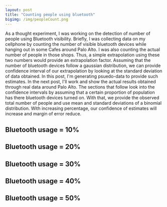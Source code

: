 ```yaml
---
layout: post
title: "Counting people using bluetooth"
bigimg: /img/peopleCount.png
---
```


As a thought experiment, I was working on the detection of number of people using Bluetooth visibility. Briefly, I was collecting data on my cellphone by counting the number of visible bluetooth devices while hanging out in some Cafes around Palo Alto. I was also counting the actual number of people in those shops. Thus, a simple extrapolation using these two numbers would provide an extrapolation factor. Assuming that the number of bluetooth devices follow a gaussian distribution, we can provide confidence interval of our extrapolation by looking at the standard deviation of data obtained. In this post, I'm generating psuedo-data to provide such estimates. In the next post, I'll work and show the actual results obtained through real data around Palo Alto. 
The sections that follow look into the confidence intervals by assuming that a certain proportion of population has there bluetooth devices turned on. With that, we provide the observed total number of people and use mean and standard deviations of a binomial distribution. With increasing percentage, our confidence of estimates will increase and margin of error reduce. 


## Bluetooth usage = 10% 



<!-- Table generated in R 3.3.1 by googleVis 0.6.2 package -->
<!-- Sat Apr  8 15:53:21 2017 -->


<!-- jsHeader -->
<script type="text/javascript">
 
// jsData 
function gvisDataTableID2d5a3a34312a () {
var data = new google.visualization.DataTable();
var datajson =
[
 [
2,
20,
7,
33
],
[
3,
30,
14,
46
],
[
4,
40,
21,
59
],
[
5,
50,
29,
71
] 
];
data.addColumn('number','devicesFound');
data.addColumn('number','estimateOfPeople');
data.addColumn('number','lowerLimit');
data.addColumn('number','upperLimit');
data.addRows(datajson);
return(data);
}
 
// jsDrawChart
function drawChartTableID2d5a3a34312a() {
var data = gvisDataTableID2d5a3a34312a();
var options = {};
options["allowHtml"] = true;

    var chart = new google.visualization.Table(
    document.getElementById('TableID2d5a3a34312a')
    );
    chart.draw(data,options);
    

}
  
 
// jsDisplayChart
(function() {
var pkgs = window.__gvisPackages = window.__gvisPackages || [];
var callbacks = window.__gvisCallbacks = window.__gvisCallbacks || [];
var chartid = "table";
  
// Manually see if chartid is in pkgs (not all browsers support Array.indexOf)
var i, newPackage = true;
for (i = 0; newPackage && i < pkgs.length; i++) {
if (pkgs[i] === chartid)
newPackage = false;
}
if (newPackage)
  pkgs.push(chartid);
  
// Add the drawChart function to the global list of callbacks
callbacks.push(drawChartTableID2d5a3a34312a);
})();
function displayChartTableID2d5a3a34312a() {
  var pkgs = window.__gvisPackages = window.__gvisPackages || [];
  var callbacks = window.__gvisCallbacks = window.__gvisCallbacks || [];
  window.clearTimeout(window.__gvisLoad);
  // The timeout is set to 100 because otherwise the container div we are
  // targeting might not be part of the document yet
  window.__gvisLoad = setTimeout(function() {
  var pkgCount = pkgs.length;
  google.load("visualization", "1", { packages:pkgs, callback: function() {
  if (pkgCount != pkgs.length) {
  // Race condition where another setTimeout call snuck in after us; if
  // that call added a package, we must not shift its callback
  return;
}
while (callbacks.length > 0)
callbacks.shift()();
} });
}, 100);
}
 
// jsFooter
</script>
 
<!-- jsChart -->  
<script type="text/javascript" src="https://www.google.com/jsapi?callback=displayChartTableID2d5a3a34312a"></script>
 
<!-- divChart -->
  
<div id="TableID2d5a3a34312a" 
  style="width: 500; height: automatic;">
</div>

## Bluetooth usage = 20% 



<!-- Table generated in R 3.3.1 by googleVis 0.6.2 package -->
<!-- Sat Apr  8 15:53:21 2017 -->


<!-- jsHeader -->
<script type="text/javascript">
 
// jsData 
function gvisDataTableID2d5a2153d07 () {
var data = new google.visualization.DataTable();
var datajson =
[
 [
4,
20,
11,
29
],
[
6,
30,
19,
41
],
[
8,
40,
27,
53
],
[
10,
50,
36,
64
] 
];
data.addColumn('number','devicesFound');
data.addColumn('number','estimateOfPeople');
data.addColumn('number','lowerLimit');
data.addColumn('number','upperLimit');
data.addRows(datajson);
return(data);
}
 
// jsDrawChart
function drawChartTableID2d5a2153d07() {
var data = gvisDataTableID2d5a2153d07();
var options = {};
options["allowHtml"] = true;

    var chart = new google.visualization.Table(
    document.getElementById('TableID2d5a2153d07')
    );
    chart.draw(data,options);
    

}
  
 
// jsDisplayChart
(function() {
var pkgs = window.__gvisPackages = window.__gvisPackages || [];
var callbacks = window.__gvisCallbacks = window.__gvisCallbacks || [];
var chartid = "table";
  
// Manually see if chartid is in pkgs (not all browsers support Array.indexOf)
var i, newPackage = true;
for (i = 0; newPackage && i < pkgs.length; i++) {
if (pkgs[i] === chartid)
newPackage = false;
}
if (newPackage)
  pkgs.push(chartid);
  
// Add the drawChart function to the global list of callbacks
callbacks.push(drawChartTableID2d5a2153d07);
})();
function displayChartTableID2d5a2153d07() {
  var pkgs = window.__gvisPackages = window.__gvisPackages || [];
  var callbacks = window.__gvisCallbacks = window.__gvisCallbacks || [];
  window.clearTimeout(window.__gvisLoad);
  // The timeout is set to 100 because otherwise the container div we are
  // targeting might not be part of the document yet
  window.__gvisLoad = setTimeout(function() {
  var pkgCount = pkgs.length;
  google.load("visualization", "1", { packages:pkgs, callback: function() {
  if (pkgCount != pkgs.length) {
  // Race condition where another setTimeout call snuck in after us; if
  // that call added a package, we must not shift its callback
  return;
}
while (callbacks.length > 0)
callbacks.shift()();
} });
}, 100);
}
 
// jsFooter
</script>
 
<!-- jsChart -->  
<script type="text/javascript" src="https://www.google.com/jsapi?callback=displayChartTableID2d5a2153d07"></script>
 
<!-- divChart -->
  
<div id="TableID2d5a2153d07" 
  style="width: 500; height: automatic;">
</div>

## Bluetooth usage = 30% 



<!-- Table generated in R 3.3.1 by googleVis 0.6.2 package -->
<!-- Sat Apr  8 15:53:21 2017 -->


<!-- jsHeader -->
<script type="text/javascript">
 
// jsData 
function gvisDataTableID2d5a15e81041 () {
var data = new google.visualization.DataTable();
var datajson =
[
 [
6,
20,
13,
27
],
[
9,
30,
22,
38
],
[
12,
40,
30,
50
],
[
15,
50,
39,
61
] 
];
data.addColumn('number','devicesFound');
data.addColumn('number','estimateOfPeople');
data.addColumn('number','lowerLimit');
data.addColumn('number','upperLimit');
data.addRows(datajson);
return(data);
}
 
// jsDrawChart
function drawChartTableID2d5a15e81041() {
var data = gvisDataTableID2d5a15e81041();
var options = {};
options["allowHtml"] = true;

    var chart = new google.visualization.Table(
    document.getElementById('TableID2d5a15e81041')
    );
    chart.draw(data,options);
    

}
  
 
// jsDisplayChart
(function() {
var pkgs = window.__gvisPackages = window.__gvisPackages || [];
var callbacks = window.__gvisCallbacks = window.__gvisCallbacks || [];
var chartid = "table";
  
// Manually see if chartid is in pkgs (not all browsers support Array.indexOf)
var i, newPackage = true;
for (i = 0; newPackage && i < pkgs.length; i++) {
if (pkgs[i] === chartid)
newPackage = false;
}
if (newPackage)
  pkgs.push(chartid);
  
// Add the drawChart function to the global list of callbacks
callbacks.push(drawChartTableID2d5a15e81041);
})();
function displayChartTableID2d5a15e81041() {
  var pkgs = window.__gvisPackages = window.__gvisPackages || [];
  var callbacks = window.__gvisCallbacks = window.__gvisCallbacks || [];
  window.clearTimeout(window.__gvisLoad);
  // The timeout is set to 100 because otherwise the container div we are
  // targeting might not be part of the document yet
  window.__gvisLoad = setTimeout(function() {
  var pkgCount = pkgs.length;
  google.load("visualization", "1", { packages:pkgs, callback: function() {
  if (pkgCount != pkgs.length) {
  // Race condition where another setTimeout call snuck in after us; if
  // that call added a package, we must not shift its callback
  return;
}
while (callbacks.length > 0)
callbacks.shift()();
} });
}, 100);
}
 
// jsFooter
</script>
 
<!-- jsChart -->  
<script type="text/javascript" src="https://www.google.com/jsapi?callback=displayChartTableID2d5a15e81041"></script>
 
<!-- divChart -->
  
<div id="TableID2d5a15e81041" 
  style="width: 500; height: automatic;">
</div>

## Bluetooth usage = 40% 



<!-- Table generated in R 3.3.1 by googleVis 0.6.2 package -->
<!-- Sat Apr  8 15:53:22 2017 -->


<!-- jsHeader -->
<script type="text/javascript">
 
// jsData 
function gvisDataTableID2d5a608e4e05 () {
var data = new google.visualization.DataTable();
var datajson =
[
 [
8,
20,
15,
25
],
[
12,
30,
23,
37
],
[
16,
40,
32,
48
],
[
20,
50,
41,
59
] 
];
data.addColumn('number','devicesFound');
data.addColumn('number','estimateOfPeople');
data.addColumn('number','lowerLimit');
data.addColumn('number','upperLimit');
data.addRows(datajson);
return(data);
}
 
// jsDrawChart
function drawChartTableID2d5a608e4e05() {
var data = gvisDataTableID2d5a608e4e05();
var options = {};
options["allowHtml"] = true;

    var chart = new google.visualization.Table(
    document.getElementById('TableID2d5a608e4e05')
    );
    chart.draw(data,options);
    

}
  
 
// jsDisplayChart
(function() {
var pkgs = window.__gvisPackages = window.__gvisPackages || [];
var callbacks = window.__gvisCallbacks = window.__gvisCallbacks || [];
var chartid = "table";
  
// Manually see if chartid is in pkgs (not all browsers support Array.indexOf)
var i, newPackage = true;
for (i = 0; newPackage && i < pkgs.length; i++) {
if (pkgs[i] === chartid)
newPackage = false;
}
if (newPackage)
  pkgs.push(chartid);
  
// Add the drawChart function to the global list of callbacks
callbacks.push(drawChartTableID2d5a608e4e05);
})();
function displayChartTableID2d5a608e4e05() {
  var pkgs = window.__gvisPackages = window.__gvisPackages || [];
  var callbacks = window.__gvisCallbacks = window.__gvisCallbacks || [];
  window.clearTimeout(window.__gvisLoad);
  // The timeout is set to 100 because otherwise the container div we are
  // targeting might not be part of the document yet
  window.__gvisLoad = setTimeout(function() {
  var pkgCount = pkgs.length;
  google.load("visualization", "1", { packages:pkgs, callback: function() {
  if (pkgCount != pkgs.length) {
  // Race condition where another setTimeout call snuck in after us; if
  // that call added a package, we must not shift its callback
  return;
}
while (callbacks.length > 0)
callbacks.shift()();
} });
}, 100);
}
 
// jsFooter
</script>
 
<!-- jsChart -->  
<script type="text/javascript" src="https://www.google.com/jsapi?callback=displayChartTableID2d5a608e4e05"></script>
 
<!-- divChart -->
  
<div id="TableID2d5a608e4e05" 
  style="width: 500; height: automatic;">
</div>

## Bluetooth usage = 50% 



<!-- Table generated in R 3.3.1 by googleVis 0.6.2 package -->
<!-- Sat Apr  8 15:53:22 2017 -->


<!-- jsHeader -->
<script type="text/javascript">
 
// jsData 
function gvisDataTableID2d5a32f2c431 () {
var data = new google.visualization.DataTable();
var datajson =
[
 [
10,
20,
16,
24
],
[
15,
30,
25,
35
],
[
20,
40,
34,
46
],
[
25,
50,
43,
57
] 
];
data.addColumn('number','devicesFound');
data.addColumn('number','estimateOfPeople');
data.addColumn('number','lowerLimit');
data.addColumn('number','upperLimit');
data.addRows(datajson);
return(data);
}
 
// jsDrawChart
function drawChartTableID2d5a32f2c431() {
var data = gvisDataTableID2d5a32f2c431();
var options = {};
options["allowHtml"] = true;

    var chart = new google.visualization.Table(
    document.getElementById('TableID2d5a32f2c431')
    );
    chart.draw(data,options);
    

}
  
 
// jsDisplayChart
(function() {
var pkgs = window.__gvisPackages = window.__gvisPackages || [];
var callbacks = window.__gvisCallbacks = window.__gvisCallbacks || [];
var chartid = "table";
  
// Manually see if chartid is in pkgs (not all browsers support Array.indexOf)
var i, newPackage = true;
for (i = 0; newPackage && i < pkgs.length; i++) {
if (pkgs[i] === chartid)
newPackage = false;
}
if (newPackage)
  pkgs.push(chartid);
  
// Add the drawChart function to the global list of callbacks
callbacks.push(drawChartTableID2d5a32f2c431);
})();
function displayChartTableID2d5a32f2c431() {
  var pkgs = window.__gvisPackages = window.__gvisPackages || [];
  var callbacks = window.__gvisCallbacks = window.__gvisCallbacks || [];
  window.clearTimeout(window.__gvisLoad);
  // The timeout is set to 100 because otherwise the container div we are
  // targeting might not be part of the document yet
  window.__gvisLoad = setTimeout(function() {
  var pkgCount = pkgs.length;
  google.load("visualization", "1", { packages:pkgs, callback: function() {
  if (pkgCount != pkgs.length) {
  // Race condition where another setTimeout call snuck in after us; if
  // that call added a package, we must not shift its callback
  return;
}
while (callbacks.length > 0)
callbacks.shift()();
} });
}, 100);
}
 
// jsFooter
</script>
 
<!-- jsChart -->  
<script type="text/javascript" src="https://www.google.com/jsapi?callback=displayChartTableID2d5a32f2c431"></script>
 
<!-- divChart -->
  
<div id="TableID2d5a32f2c431" 
  style="width: 500; height: automatic;">
</div>
